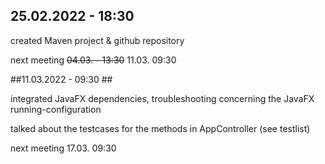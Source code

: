 ## 25.02.2022 - 18:30 ##

created Maven project & github repository

next meeting ~~04.03. - 13:30~~ 11.03. 09:30


##11.03.2022 - 09:30 ##

integrated JavaFX dependencies, troubleshooting concerning the JavaFX running-configuration

talked about the testcases for the methods in AppController (see testlist)

next meeting 17.03. 09:30